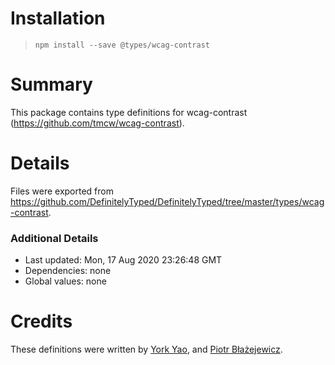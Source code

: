 # Installation
> `npm install --save @types/wcag-contrast`

# Summary
This package contains type definitions for wcag-contrast (https://github.com/tmcw/wcag-contrast).

# Details
Files were exported from https://github.com/DefinitelyTyped/DefinitelyTyped/tree/master/types/wcag-contrast.

### Additional Details
 * Last updated: Mon, 17 Aug 2020 23:26:48 GMT
 * Dependencies: none
 * Global values: none

# Credits
These definitions were written by [York Yao](https://github.com/plantain-00), and [Piotr Błażejewicz](https://github.com/peterblazejewicz).
